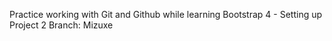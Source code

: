 Practice working with Git and Github while learning Bootstrap 4 - Setting up Project 2 Branch: Mizuxe